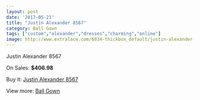 ```yaml
---
layout: post
date: '2017-05-21'
title: "Justin Alexander 8567"
category: Ball Gown
tags: ["custom","alexander","dresses","charming","online"]
image: http://www.extralace.com/6034-thickbox_default/justin-alexander-8567.jpg
---
```

Justin Alexander 8567

On Sales: **$406.98**
<a href="https://www.extralace.com/ball-gown/2871-justin-alexander-8567.html"><amp-img layout="responsive" width="600" height="600" src="//www.extralace.com/6034-thickbox_default/justin-alexander-8567.jpg" alt="Justin Alexander 8567 0" /></a>
<a href="https://www.extralace.com/ball-gown/2871-justin-alexander-8567.html"><amp-img layout="responsive" width="600" height="600" src="//www.extralace.com/6035-thickbox_default/justin-alexander-8567.jpg" alt="Justin Alexander 8567 1" /></a>

Buy it: [Justin Alexander 8567](https://www.extralace.com/ball-gown/2871-justin-alexander-8567.html "Justin Alexander 8567")

View more: [Ball Gown](https://www.extralace.com/3-ball-gown "Ball Gown")